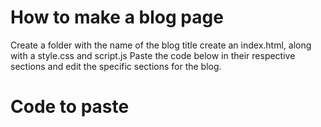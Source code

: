 # How to make a blog page

Create a folder with the name of the blog title
create an index.html, along with a style.css and script.js
Paste the code below in their respective sections and edit the specific sections for the blog.

# Code to paste